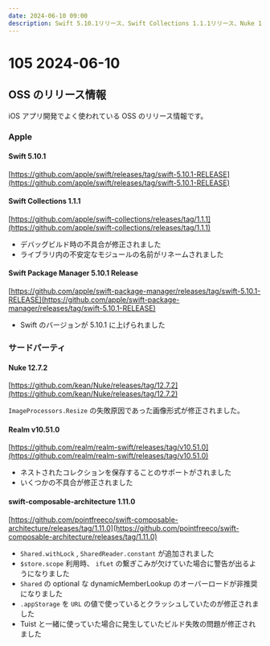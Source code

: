 ```yaml
---
date: 2024-06-10 09:00
description: Swift 5.10.1リリース、Swift Collections 1.1.1リリース、Nuke 12.7.2リリース、Realm v10.51.0リリース、swift-composable-architecture 1.11.0リリース
---
```


# 105 2024-06-10

## OSS のリリース情報

iOS アプリ開発でよく使われている OSS のリリース情報です。

### Apple

#### Swift 5.10.1

[https://github.com/apple/swift/releases/tag/swift-5.10.1-RELEASE](https://github.com/apple/swift/releases/tag/swift-5.10.1-RELEASE)

#### Swift Collections 1.1.1

[https://github.com/apple/swift-collections/releases/tag/1.1.1](https://github.com/apple/swift-collections/releases/tag/1.1.1)

- デバッグビルド時の不具合が修正されました
- ライブラリ内の不安定なモジュールの名前がリネームされました

#### Swift Package Manager 5.10.1 Release

[https://github.com/apple/swift-package-manager/releases/tag/swift-5.10.1-RELEASE](https://github.com/apple/swift-package-manager/releases/tag/swift-5.10.1-RELEASE)

- Swift のバージョンが 5.10.1 に上げられました

### サードパーティ

#### Nuke 12.7.2

[https://github.com/kean/Nuke/releases/tag/12.7.2](https://github.com/kean/Nuke/releases/tag/12.7.2)

`ImageProcessors.Resize` の失敗原因であった画像形式が修正されました。

#### Realm v10.51.0

[https://github.com/realm/realm-swift/releases/tag/v10.51.0](https://github.com/realm/realm-swift/releases/tag/v10.51.0)

- ネストされたコレクションを保存することのサポートがされました
- いくつかの不具合が修正されました

#### swift-composable-architecture 1.11.0

[https://github.com/pointfreeco/swift-composable-architecture/releases/tag/1.11.0](https://github.com/pointfreeco/swift-composable-architecture/releases/tag/1.11.0)

- `Shared.withLock` , `SharedReader.constant` が追加されました
- `$store.scope` 利用時、 `ifLet` の繋ぎこみが欠けていた場合に警告が出るようになりました
- `Shared` の optional な dynamicMemberLookup のオーバーロードが非推奨になりました
- `.appStorage` を `URL` の値で使っているとクラッシュしていたのが修正されました
- Tuist と一緒に使っていた場合に発生していたビルド失敗の問題が修正されました
